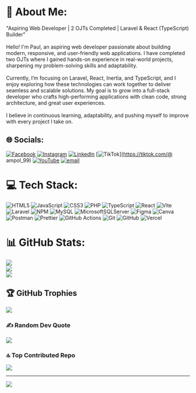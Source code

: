 # 💫 About Me:
"Aspiring Web Developer | 2 OJTs Completed | Laravel & React (TypeScript) Builder"<br><br>Hello! I'm Paul, an aspiring web developer passionate about building modern, responsive, and user-friendly web applications. I have completed two OJTs where I gained hands-on experience in real-world projects, sharpening my problem-solving skills and adaptability.<br><br>Currently, I’m focusing on Laravel, React, Inertia, and TypeScript, and I enjoy exploring how these technologies can work together to deliver seamless and scalable solutions. My goal is to grow into a full-stack developer who crafts high-performing applications with clean code, strong architecture, and great user experiences.<br><br>I believe in continuous learning, adaptability, and pushing myself to improve with every project I take on.


## 🌐 Socials:
[![Facebook](https://img.shields.io/badge/Facebook-%231877F2.svg?logo=Facebook&logoColor=white)](https://facebook.com/josephjohnpaul.almazan) [![Instagram](https://img.shields.io/badge/Instagram-%23E4405F.svg?logo=Instagram&logoColor=white)](https://instagram.com/4mp0ll) [![LinkedIn](https://img.shields.io/badge/LinkedIn-%230077B5.svg?logo=linkedin&logoColor=white)](https://linkedin.com/in/joseph-john-paul-almazan-11716a381) [![TikTok](https://img.shields.io/badge/TikTok-%23000000.svg?logo=TikTok&logoColor=white)](https://tiktok.com/@ ampol_99) [![YouTube](https://img.shields.io/badge/YouTube-%23FF0000.svg?logo=YouTube&logoColor=white)](https://youtube.com/@UCEE6vSEwJILoZwavz3drWUw) [![email](https://img.shields.io/badge/Email-D14836?logo=gmail&logoColor=white)](mailto:josephjohnpaulamenalmazan@gmail.com) 

# 💻 Tech Stack:
![HTML5](https://img.shields.io/badge/html5-%23E34F26.svg?style=for-the-badge&logo=html5&logoColor=white) ![JavaScript](https://img.shields.io/badge/javascript-%23323330.svg?style=for-the-badge&logo=javascript&logoColor=%23F7DF1E) ![CSS3](https://img.shields.io/badge/css3-%231572B6.svg?style=for-the-badge&logo=css3&logoColor=white) ![PHP](https://img.shields.io/badge/php-%23777BB4.svg?style=for-the-badge&logo=php&logoColor=white) ![TypeScript](https://img.shields.io/badge/typescript-%23007ACC.svg?style=for-the-badge&logo=typescript&logoColor=white) ![React](https://img.shields.io/badge/react-%2320232a.svg?style=for-the-badge&logo=react&logoColor=%2361DAFB) ![Vite](https://img.shields.io/badge/vite-%23646CFF.svg?style=for-the-badge&logo=vite&logoColor=white) ![Laravel](https://img.shields.io/badge/laravel-%23FF2D20.svg?style=for-the-badge&logo=laravel&logoColor=white) ![NPM](https://img.shields.io/badge/NPM-%23CB3837.svg?style=for-the-badge&logo=npm&logoColor=white) ![MySQL](https://img.shields.io/badge/mysql-4479A1.svg?style=for-the-badge&logo=mysql&logoColor=white) ![MicrosoftSQLServer](https://img.shields.io/badge/Microsoft%20SQL%20Server-CC2927?style=for-the-badge&logo=microsoft%20sql%20server&logoColor=white) ![Figma](https://img.shields.io/badge/figma-%23F24E1E.svg?style=for-the-badge&logo=figma&logoColor=white) ![Canva](https://img.shields.io/badge/Canva-%2300C4CC.svg?style=for-the-badge&logo=Canva&logoColor=white) ![Postman](https://img.shields.io/badge/Postman-FF6C37?style=for-the-badge&logo=postman&logoColor=white) ![Prettier](https://img.shields.io/badge/prettier-%23F7B93E.svg?style=for-the-badge&logo=prettier&logoColor=black) ![GitHub Actions](https://img.shields.io/badge/github%20actions-%232671E5.svg?style=for-the-badge&logo=githubactions&logoColor=white) ![Git](https://img.shields.io/badge/git-%23F05033.svg?style=for-the-badge&logo=git&logoColor=white) ![GitHub](https://img.shields.io/badge/github-%23121011.svg?style=for-the-badge&logo=github&logoColor=white) ![Vercel](https://img.shields.io/badge/vercel-%23000000.svg?style=for-the-badge&logo=vercel&logoColor=white)
# 📊 GitHub Stats:
![](https://github-readme-stats.vercel.app/api?username=PAUL909-09&theme=dark&hide_border=true&include_all_commits=false&count_private=false)<br/>
![](https://nirzak-streak-stats.vercel.app/?user=PAUL909-09&theme=dark&hide_border=true)<br/>
![](https://github-readme-stats.vercel.app/api/top-langs/?username=PAUL909-09&theme=dark&hide_border=true&include_all_commits=false&count_private=false&layout=compact)

## 🏆 GitHub Trophies
![](https://github-profile-trophy.vercel.app/?username=PAUL909-09&theme=radical&no-frame=false&no-bg=true&margin-w=4)

### ✍️ Random Dev Quote
![](https://quotes-github-readme.vercel.app/api?type=vetical&theme=radical)

### 🔝 Top Contributed Repo
![](https://github-contributor-stats.vercel.app/api?username=PAUL909-09&limit=5&theme=dark&combine_all_yearly_contributions=true)

---
[![](https://visitcount.itsvg.in/api?id=PAUL909-09&icon=0&color=0)](https://visitcount.itsvg.in)

<!-- Proudly created with GPRM ( https://gprm.itsvg.in ) -->
